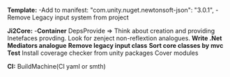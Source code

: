 **Template:**
  -Add to manifest: "com.unity.nuget.newtonsoft-json": "3.0.1",
  -Remove Legacy input system from project

**Ji2Core:**
  -**Container**
DepsProvide => Think about creation and providing Inetefaces provding. Look for zenject non-reflextion analogues.
  **Write .Net Mediators analogue**
  **Remove legacy input class**
  **Sort core classes by mvc**
**Test**
Install coverage checker from unity packages
Cover modules

**CI:**
BuildMachine(CI yaml or smth)

